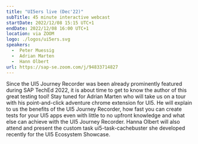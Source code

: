 ```yaml
---
title: "UI5ers live (Dec'22)"
subTitle: 45 minute interactive webcast
startDate: 2022/12/08 15:15 UTC+1
endDate: 2022/12/08 16:00 UTC+1
location: via ZOOM
logo: ./logos/ui5ers.svg
speakers:
  -  Peter Muessig
  -  Adrian Marten
  -  Hann Olbert
url: https://sap-se.zoom.com/j/94833714827
---
```

Since the UI5 Journey Recorder was been already prominently featured during SAP TechEd 2022, it is about time to get to know the author of this great testing tool! Stay tuned for Adrian Marten who will take us on a tour with his point-and-click adventure chrome extension for UI5. He will explain to us the benefits of the UI5 Journey Recorder, how fast you can create tests for your UI5 apps even with little to no upfront knowledge and what else can achieve with the UI5 Journey Recorder.
Hanna Olbert will also attend and present the custom task ui5-task-cachebuster she developed recently for the UI5 Ecosystem Showcase.
